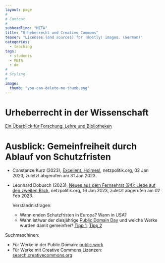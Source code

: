 ```yaml
---
layout: page
#
# Content
#
subheadline: "META"
title: "Urheberrecht und Creative Commons"
teaser: "Licenses (and sources) for (mostly) images. (German)"
categories:
  - teaching
tags:
  - students
  - META
  - de
#
# Styling
#
image:
  thumb: "you-can-delete-me-thumb.png"
---
```


# Urheberrecht in der Wissenschaft

[Ein Überblick für Forschung, Lehre und Bibliotheken](https://www.bmbf.de/SharedDocs/Publikationen/de/bmbf/1/31518_Urheberrecht_in_der_Wissenschaft.html)

# Ausblick: Gemeinfreiheit durch Ablauf von Schutzfristen

- Constanze Kurz (2023), [Excellent,
  Holmes!](https://netzpolitik.org/2023/ende-von-schutzfristen-excellent-holmes/#:~:text=Auch%20der%20US%2DUrheberrechtsschutz%2C%20der,den%20neu%20gemeinfrei%20werdenden%20Werken.),
  netzpolitik.org, 02 Jan 2023, zuletzt abgerufen am 31 Jan 2023.

- Leonhard Dobusch (2023), [Neues aus dem Fernsehrat (94): Liebe auf
  den zweiten
  Blick](https://netzpolitik.org/2023/neues-aus-dem-fernsehrat-94-liebe-auf-den-zweiten-blick/),
  netzpolitik.org, 16 Jan 2023, zuletzt abgerufen am 02 Feb 2023.

  Verständnisfragen:
  - Wann enden Schutzfristen in Europa? Wann in USA?
  - Wann ist/war der diesjährige [Public Domain
    Day](https://de.wikipedia.org/wiki/Kategorie:Wikipedia:Public_Domain_Day)
    und welche Werke wurden damit gemeinfrei?
    [Tipp
    1](https://www.openculture.com/2023/01/whats-entering-the-public-domain-in-2023.html),
    [Tipp 2](https://www.openculture.com/2024/01/whats-entering-the-public-domain-in-2024.html)

Suchmaschinen:
- Für Werke in der Public Domain: [public.work](https://public.work/)
- Für Werke mit Creative Commons Lizenzen: [search.creativecommons.org](https://search.creativecommons.org/#main-content-marker)
